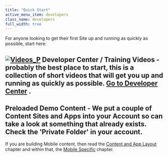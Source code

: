 ```yaml
---
title: "Quick Start"
active_menu_item: developers
class_name: developers
full_width: true
---
```



For anyone looking to get their first Site up and running as quickly as possible, start here:

## [![Videos\_P](/img/docs/videos_p.png)](http://www.applicationcraft.com/learning-center) Developer Center / Training Videos - probably the best place to start, this is a collection of short videos that will get you up and running as quickly as possible. [Go to Developer Center](http://www.applicationcraft.com/mobile-application/developer-center) .

## Preloaded Demo Content - We put a couple of Content Sites and Apps into your Account so can take a look at something that already exists. Check the 'Private Folder' in your account.

If you are building Mobile content, then read the [Content and App Layout](product-guide/content-and-app-layout/index) chapter and within that, the [Mobile Specific](product-guide/mobile-apps-sites/index) chapter.

